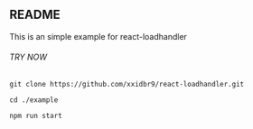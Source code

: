 ## README

This is an simple example for react-loadhandler

###### TRY NOW

```
git clone https://github.com/xxidbr9/react-loadhandler.git
```

```
cd ./example
```

```
npm run start
```
